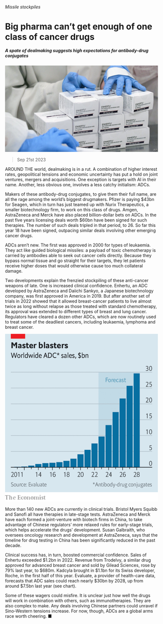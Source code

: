 ###### Missile stockpiles

# Big pharma can’t get enough of one class of cancer drugs 

##### A spate of dealmaking suggests high expectations for antibody-drug conjugates 

![image](images/20230923_WBP502.jpg) 

> Sep 21st 2023 

AROUND THE world, dealmaking is in a rut. A combination of higher interest rates, geopolitical tensions and economic uncertainty has put a hold on joint ventures, mergers and acquisitions. One exception is targets with AI in their name. Another, less obvious one, involves a less catchy initialism: ADCs. 

Makers of these antibody-drug conjugates, to give them their full name, are all the rage among the world’s biggest drugmakers. Pfizer is paying $43bn for Seagen, which in turn has just teamed up with Nurix Therapeutics, a smaller biotechnology firm, to work on this class of drugs. Amgen, AstraZeneca and Merck have also placed billion-dollar bets on ADCs. In the past five years licensing deals worth $60bn have been signed for such therapies. The number of such deals tripled in that period, to 26. So far this year 18 have been signed, outpacing similar deals involving other emerging cancer drugs.

ADCs aren’t new. The first was approved in 2000 for types of leukaemia. They act like guided biological missiles: a payload of toxic chemotherapy is carried by antibodies able to seek out cancer cells directly. Because they bypass normal tissue and go straight for their targets, they let patients receive higher doses that would otherwise cause too much collateral damage. 

Two developments explain the frenzied stockpiling of these anti-cancer weapons of late. One is increased clinical confidence. Enhertu, an ADC developed by AstraZeneca and Daiichi Sankyo, a Japanese biotechnology company, was first approved in America in 2019. But after another set of trials in 2022 showed that it allowed breast-cancer patients to live almost twice as long without relapse as those treated with standard chemotherapy, its approval was extended to different types of breast and lung cancer. Regulators have cleared a dozen other ADCs, which are now routinely used to treat some of the deadliest cancers, including leukaemia, lymphoma and breast cancer. 

![image](images/20230923_WBC663.png) 


More than 140 new ADCs are currently in clinical trials. Bristol Myers Squibb and Sanofi all have therapies in late-stage tests. AstraZeneca and Merck have each formed a joint-venture with biotech firms in China, to take advantage of Chinese regulators’ more relaxed rules for early-stage trials, which helps accelerate the drugs’ development. Susan Galbraith, who oversees oncology research and development at AstraZeneca, says that the timeline for drug testing in China has been significantly reduced in the past decade. 

Clinical success has, in turn, boosted commercial confidence. Sales of Enhertu exceeded $1.2bn in 2022. Revenue from Trodelvy, a similar drug approved for advanced breast cancer and sold by Gilead Sciences, rose by 79% last year, to $680m. Kadcyla brought in $1.1bn for its Swiss developer, Roche, in the first half of this year. Evaluate, a provider of health-care data, forecasts that ADC sales could reach nearly $30bn by 2028, up from around $7.5bn last year (see chart). 

Some of these wagers could misfire. It is unclear just how well the drugs will work in combination with others, such as immunotherapies. They are also complex to make. Any deals involving Chinese partners could unravel if Sino-Western tensions increase. For now, though, ADCs are a global arms race worth cheering. ■


